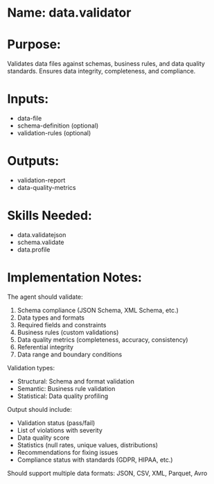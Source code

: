 # Name: data.validator

# Purpose:
Validates data files against schemas, business rules, and data quality standards.
Ensures data integrity, completeness, and compliance.

# Inputs:
- data-file
- schema-definition (optional)
- validation-rules (optional)

# Outputs:
- validation-report
- data-quality-metrics

# Skills Needed:
- data.validatejson
- schema.validate
- data.profile

# Implementation Notes:
The agent should validate:
1. Schema compliance (JSON Schema, XML Schema, etc.)
2. Data types and formats
3. Required fields and constraints
4. Business rules (custom validations)
5. Data quality metrics (completeness, accuracy, consistency)
6. Referential integrity
7. Data range and boundary conditions

Validation types:
- Structural: Schema and format validation
- Semantic: Business rule validation
- Statistical: Data quality profiling

Output should include:
- Validation status (pass/fail)
- List of violations with severity
- Data quality score
- Statistics (null rates, unique values, distributions)
- Recommendations for fixing issues
- Compliance status with standards (GDPR, HIPAA, etc.)

Should support multiple data formats: JSON, CSV, XML, Parquet, Avro
